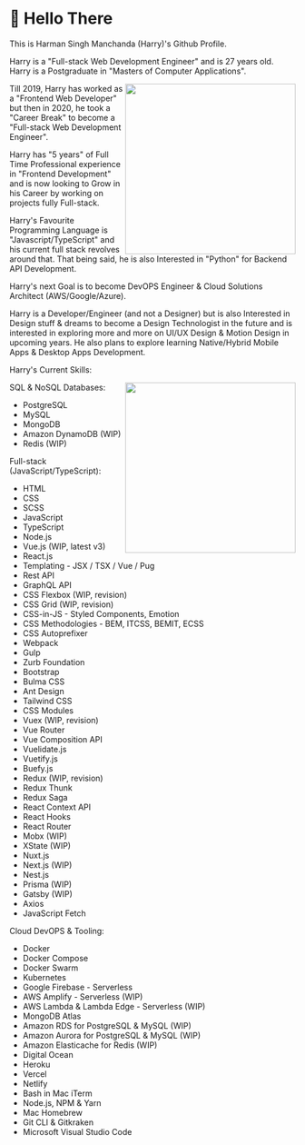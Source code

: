 # 🤘 Hello There

This is Harman Singh Manchanda (Harry)'s Github Profile.

Harry is a "Full-stack Web Development Engineer" and is 27 years old. Harry is a Postgraduate in "Masters of Computer Applications".

<img align="right" src="https://firebasestorage.googleapis.com/v0/b/harry-manchanda.appspot.com/o/code.png?alt=media&token=88024a0c-d1c0-4ab6-aabf-894a76b51083" height="300" width="300">

Till 2019, Harry has worked as a "Frontend Web Developer" but then in 2020, he took a "Career Break" to become a "Full-stack Web Development Engineer".

Harry has "5 years" of Full Time Professional experience in "Frontend Development" and is now looking to Grow in his Career by working on projects fully Full-stack.

Harry's Favourite Programming Language is "Javascript/TypeScript" and his current full stack revolves around that.
That being said, he is also Interested in "Python" for Backend API Development.

Harry's next Goal is to become DevOPS Engineer & Cloud Solutions Architect (AWS/Google/Azure).

Harry is a Developer/Engineer (and not a Designer) but is also Interested in Design stuff & dreams to become a Design Technologist in the future and is interested in exploring more and more on UI/UX Design & Motion Design in upcoming years. He also plans to explore learning Native/Hybrid Mobile Apps & Desktop Apps Development.

Harry's Current Skills:

<img align="right" src="https://firebasestorage.googleapis.com/v0/b/harry-manchanda.appspot.com/o/code-2.png?alt=media&token=27a892ab-c56e-4a76-bd11-0e9bf725b929" height="300" width="300">

SQL & NoSQL Databases:

- PostgreSQL
- MySQL
- MongoDB
- Amazon DynamoDB (WIP)
- Redis (WIP)

Full-stack (JavaScript/TypeScript):

- HTML
- CSS
- SCSS
- JavaScript
- TypeScript
- Node.js
- Vue.js (WIP, latest v3)
- React.js
- Templating - JSX / TSX / Vue / Pug
- Rest API
- GraphQL API
- CSS Flexbox (WIP, revision)
- CSS Grid (WIP, revision)
- CSS-in-JS - Styled Components, Emotion
- CSS Methodologies - BEM, ITCSS, BEMIT, ECSS
- CSS Autoprefixer
- Webpack
- Gulp
- Zurb Foundation
- Bootstrap
- Bulma CSS
- Ant Design
- Tailwind CSS
- CSS Modules
- Vuex (WIP, revision)
- Vue Router
- Vue Composition API
- Vuelidate.js
- Vuetify.js
- Buefy.js
- Redux (WIP, revision)
- Redux Thunk
- Redux Saga
- React Context API
- React Hooks
- React Router
- Mobx (WIP)
- XState (WIP)
- Nuxt.js
- Next.js (WIP)
- Nest.js
- Prisma (WIP)
- Gatsby (WIP)
- Axios
- JavaScript Fetch

Cloud DevOPS & Tooling:

- Docker
- Docker Compose
- Docker Swarm
- Kubernetes
- Google Firebase - Serverless
- AWS Amplify - Serverless (WIP)
- AWS Lambda & Lambda Edge - Serverless (WIP)
- MongoDB Atlas
- Amazon RDS for PostgreSQL & MySQL (WIP)
- Amazon Aurora for PostgreSQL & MySQL (WIP)
- Amazon Elasticache for Redis (WIP)
- Digital Ocean
- Heroku
- Vercel
- Netlify
- Bash in Mac iTerm
- Node.js, NPM & Yarn
- Mac Homebrew
- Git CLI & Gitkraken
- Microsoft Visual Studio Code
